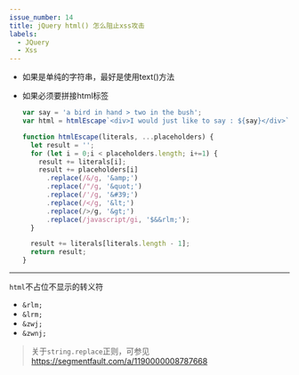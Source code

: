 ```yaml
---
issue_number: 14
title: jQuery html() 怎么阻止xss攻击
labels:
  - JQuery
  - Xss
---
```


- 如果是单纯的字符串，最好是使用text()方法

- 如果必须要拼接html标签
  ```javascript
  var say = 'a bird in hand > two in the bush';
  var html = htmlEscape`<div>I would just like to say : ${say}</div>`;
  
  function htmlEscape(literals, ...placeholders) {
    let result = '';
    for (let i = 0;i < placeholders.length; i+=1) {
      result += literals[i];
      result += placeholders[i]
        .replace(/&/g, '&amp;')
        .replace(/"/g, '&quot;')
        .replace(/'/g, '&#39;')
        .replace(/</g, '&lt;')
        .replace(/>/g, '&gt;')
        .replace(/javascript/gi, '$&&rlm;');
    }
  
    result += literals[literals.length - 1];
    return result;
  }
  ```
---
`html`不占位不显示的转义符
- `&rlm;`
- `&lrm;`
- `&zwj;`
- `&zwnj;`

> 关于`string.replace`正则，可参见 https://segmentfault.com/a/1190000008787668
